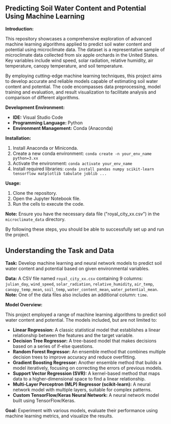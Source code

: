 ## Predicting Soil Water Content and Potential Using Machine Learning

**Introduction:**

This repository showcases a comprehensive exploration of advanced machine learning algorithms applied to predict soil water content and potential using microclimate data. The dataset is a representative sample of microclimate data collected from six apple orchards in the United States. Key variables include wind speed, solar radiation, relative humidity, air temperature, canopy temperature, and soil temperature.

By employing cutting-edge machine learning techniques, this project aims to develop accurate and reliable models capable of estimating soil water content and potential. The code encompasses data preprocessing, model training and evaluation, and result visualization to facilitate analysis and comparison of different algorithms.

**Development Environment:**

* **IDE:** Visual Studio Code
* **Programming Language:** Python
* **Environment Management:** Conda (Anaconda)

**Installation:**

1. Install Anaconda or Miniconda.
2. Create a new conda environment: `conda create -n your_env_name python=3.xx`
3. Activate the environment: `conda activate your_env_name`
4. Install required libraries: `conda install pandas numpy scikit-learn tensorflow matplotlib tabulate joblib ...`

**Usage:**

1. Clone the repository.
2. Open the Jupyter Notebook file.
3. Run the cells to execute the code.

**Note:** Ensure you have the necessary data file ("royal_city_xx.csv") in the `microclimate_data` directory.

By following these steps, you should be able to successfully set up and run the project.

## Understanding the Task and Data

**Task:** Develop machine learning and neural network models to predict soil water content and potential based on given environmental variables.

**Data:** A CSV file named `royal_city_xx.csv` containing 9 columns: `julian_day`, `wind_speed`, `solar_radiation`, `relative_humidity`, `air_temp`, `canopy_temp_mean`, `soil_temp`, `water_content_mean`, `water_potential_mean`. 
**Note:** One of the data files also includes an additional column: `time`.

**Model Overview:**

This project employed a range of machine learning algorithms to predict soil water content and potential. The models included, but are not limited to:

* **Linear Regression:** A classic statistical model that establishes a linear relationship between the features and the target variable.
* **Decision Tree Regressor:** A tree-based model that makes decisions based on a series of if-else questions.
* **Random Forest Regressor:** An ensemble method that combines multiple decision trees to improve accuracy and reduce overfitting.
* **Gradient Boosting Regressor:** Another ensemble method that builds a model iteratively, focusing on correcting the errors of previous models.
* **Support Vector Regression (SVR):** A kernel-based method that maps data to a higher-dimensional space to find a linear relationship.
* **Multi-Layer Perceptron (MLP) Regressor (scikit-learn):** A neural network model with multiple layers, suitable for complex patterns.
* **Custom TensorFlow/Keras Neural Network:** A neural network model built using TensorFlow/Keras.

**Goal:** Experiment with various models, evaluate their performance using machine learning metrics, and visualize the results.